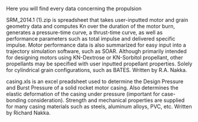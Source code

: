 Here you will find every data concerning the propulsion


SRM_2014.1 (1).zip is spreadsheet that takes user-inputted motor and grain geometry data and computes Kn over the duration of the motor burn, generates a pressure-time curve, a thrust-time curve, as well as performance parameters such as total impulse and delivered specific impulse. Motor performance data is also summarized for easy input into a trajectory simulation software, such as SOAR. Although primarily intended for designing motors using KN-Dextrose or KN-Sorbitol propellant, other propellants may be specified with user inputted propellant properties.
Solely for cylindrical grain configurations, such as BATES.
Written by R.A. Nakka.

casing.xls is an excel preadsheet  used to determine the Design Pressure and Burst Pressure of a solid rocket motor casing. Also determines the elastic deformation of the casing under pressure (important for case-bonding consideration). Strength and mechanical properties are supplied for many casing materials such as steels, aluminum alloys, PVC, etc.
Written by Richard Nakka.
